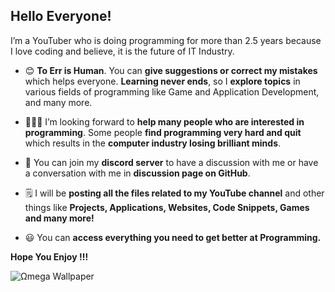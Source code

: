 ## Hello Everyone!

I’m a YouTuber who is doing programming for more than 2.5 years 
because I love coding and believe, it is the future of IT Industry.

* 😊 **To Err is Human**. You can **give suggestions or correct my mistakes** which helps everyone.
     **Learning never ends**, so I **explore topics** in various fields of programming like Game and Application Development, and many more.

* 💁🏼‍♂️ I’m looking forward to **help many people who are interested in programming**.
     Some people **find programming very hard and quit** which results in the **computer industry losing brilliant minds**.

* 💬 You can join my **discord server** to have a discussion with me or have a conversation with me in **discussion page on GitHub**.

* 🗒 I will be **posting all the files related to my YouTube channel** and other things like
     **Projects, Applications, Websites, Code Snippets, Games and many more!**

* 😃 You can **access everything you need to get better at Programming.**



**Hope You Enjoy !!!**


![Ωmega Wallpaper](https://user-images.githubusercontent.com/65707682/123212568-9c01e780-d4e2-11eb-83ec-ff3340ec650e.jpeg)
